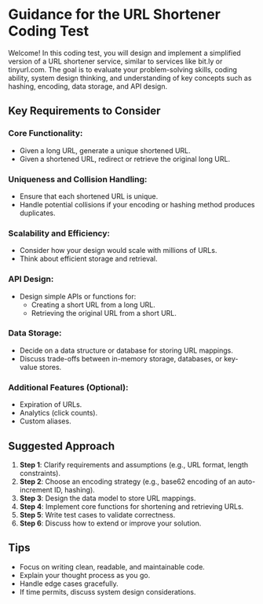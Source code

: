 # Guidance for the URL Shortener Coding Test

Welcome! In this coding test, you will design and implement a simplified version of a URL shortener service, similar to services like bit.ly or tinyurl.com. The goal is to evaluate your problem-solving skills, coding ability, system design thinking, and understanding of key concepts such as hashing, encoding, data storage, and API design.

## Key Requirements to Consider

### Core Functionality:

- Given a long URL, generate a unique shortened URL.
- Given a shortened URL, redirect or retrieve the original long URL.

### Uniqueness and Collision Handling:

- Ensure that each shortened URL is unique.
- Handle potential collisions if your encoding or hashing method produces duplicates.

### Scalability and Efficiency:

- Consider how your design would scale with millions of URLs.
- Think about efficient storage and retrieval.

### API Design:

- Design simple APIs or functions for:
  - Creating a short URL from a long URL.
  - Retrieving the original URL from a short URL.

### Data Storage:

- Decide on a data structure or database for storing URL mappings.
- Discuss trade-offs between in-memory storage, databases, or key-value stores.

### Additional Features (Optional):

- Expiration of URLs.
- Analytics (click counts).
- Custom aliases.

## Suggested Approach

1. **Step 1**: Clarify requirements and assumptions (e.g., URL format, length constraints).
2. **Step 2**: Choose an encoding strategy (e.g., base62 encoding of an auto-increment ID, hashing).
3. **Step 3**: Design the data model to store URL mappings.
4. **Step 4**: Implement core functions for shortening and retrieving URLs.
5. **Step 5**: Write test cases to validate correctness.
6. **Step 6**: Discuss how to extend or improve your solution.

## Tips

- Focus on writing clean, readable, and maintainable code.
- Explain your thought process as you go.
- Handle edge cases gracefully.
- If time permits, discuss system design considerations. 
